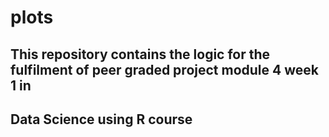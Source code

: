 # plots

## This repository contains the logic for the fulfilment of peer graded project module 4 week 1 in 
## Data Science using R course